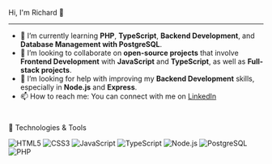 Hi, I'm Richard 👋
<hr>

- 🌱 I’m currently learning **PHP**, **TypeScript**, **Backend Development**, and **Database Management with PostgreSQL**.
- 👯 I’m looking to collaborate on **open-source projects** that involve **Frontend Development** with **JavaScript** and **TypeScript**, as well as **Full-stack projects**.
- 🤔 I’m looking for help with improving my **Backend Development** skills, especially in **Node.js** and **Express**.
- 📫 How to reach me: You can connect with me on [LinkedIn](https://www.linkedin.com/in/richard-ricciardi-oliveira-biondo-3018bb20b)

#

🚀 Technologies & Tools

![HTML5](https://img.shields.io/badge/-HTML5-E34F26?style=flat&logo=html5&logoColor=white)
![CSS3](https://img.shields.io/badge/-CSS3-1572B6?style=flat&logo=css3&logoColor=white)
![JavaScript](https://img.shields.io/badge/-JavaScript-F7DF1E?style=flat&logo=javascript&logoColor=black)
![TypeScript](https://img.shields.io/badge/-TypeScript-007ACC?style=flat&logo=typescript&logoColor=white)
![Node.js](https://img.shields.io/badge/-Node.js-339933?style=flat&logo=node.js&logoColor=white)
![PostgreSQL](https://img.shields.io/badge/-PostgreSQL-336791?style=flat&logo=postgresql&logoColor=white)
![PHP](https://img.shields.io/badge/-PHP-777BB4?style=flat&logo=php&logoColor=white)




